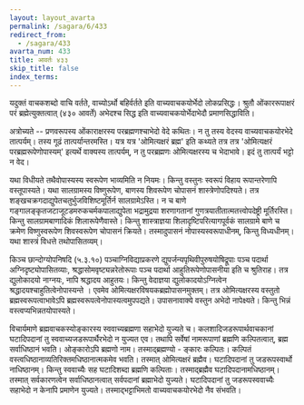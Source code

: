 ```yaml
---
layout: layout_avarta
permalink: /sagara/6/433
redirect_from:
  - /sagara/433
avarta_num: 433
title: आवर्तः ४३३
skip_title: false
index_terms:
---
```


यदुक्तं वाचकशब्दो वाचि वर्तते, वाच्योऽर्थो बहिर्वर्तते
इति वाच्यवाचकयोर्भेदो लोकप्रसिद्धः। श्रुतौ ओंकाररूपाक्षरं परं ब्रह्मेत्युक्तत्वात् (४३० आवर्ते) अभेदश्च सिद्ध इति वाच्यवाचकयोर्भेदाभेदौ प्रमाणसिद्धाविति।

अत्रोच्यते -- 
प्रणवरूपस्य ओंकाराक्षरस्य परब्रह्मणश्चाभेदो वेदे
कथितः। न तु तस्य वेदस्य वाच्यवाचकयोरभेदे तात्पर्यम्। तस्य गूढं
तात्पर्यान्तरमस्ति। यत्र यत्र 'ओमित्यक्षरं ब्रह्म' इति कथ्यते तत्र तत्र
'ओमित्यक्षरं परब्रह्मरूपेणोपास्यम्' इत्यर्थे वाक्यस्य तात्पर्यम्, न तु परब्रह्मणः
ओमित्यक्षरस्य च भेदाभावे। इदं तु तात्पर्यं भट्टो न वेद।

यथा विधीयते तथैवोपास्यस्य स्वरूपेण भाव्यमिति न नियमः। किन्तु
वस्तुनः स्वरूपं विहाय रूपान्तरेणापि वस्तूपास्यते। यथा सालग्रामस्य विष्णुरूपेण, बाणस्य शिवरूपेण चोपासनं शास्त्रेणोपदिश्यते। तत्र शङ्खचक्रगदाद्युपेतचतुर्भुजविशिष्टमूर्तिर्न सालग्रामेऽस्ति। न च बाणे गङ्गालङ्कृतजटाजूटडमरुकचर्मकपालाद्युपेता भद्रामुद्रया शरणागतानां गुणत्रयातीतात्मतत्त्वोपदेष्ट्री मूर्तिरस्ति।
किन्तु सालग्रामबाणादिकं शिलारूपेणैवास्ते। किन्तु शास्त्राज्ञया शिलादृष्टिपरित्यागपूर्वकं सालग्रामे बाणे च क्रमेण विष्णुस्वरूपेण शिवस्वरूपेण चोपासनं
क्रियते। तस्मादुपासनं नोपास्यस्वरूपाधीनम्, किन्तु विध्यधीनम्। यथा शास्त्रं
विधत्ते तथोपासितव्यम्।

किञ्च छान्दोग्योपनिषदि (५.३.१०) पञ्चाग्निविद्याप्रकरणे द्युपर्जन्यपृथिवीपुरुषयोषिद्रूपाः पञ्च पदार्था अग्निदृष्ट्योपासितव्याः, श्रद्धासोमवृष्ट्यन्नरेतोरूपाः पञ्च पदार्था आहुतिरूपेणोपासनीया इति च श्रुतिराह। तत्र
द्युलोकादयो नाग्नयः, नापि श्रद्धादय आहुतयः। किन्तु वेदाज्ञया
द्युलोकादयोऽग्नित्वेन श्रद्धादयश्चाहुतित्वेनोपास्यन्ते
। एवमेव ओमित्यक्षरविषयकब्रह्मोपासनमुक्तम्। तत्र ओमित्यक्षरस्य वस्तुतो ब्रह्मस्वरूपत्वाभावेऽपि
ब्रह्मस्वरूपत्वेनोपास्यत्वमुपपद्यते। उपासनावाक्ये वस्तुन अभेदो नापेक्ष्यते।
किन्तु भिन्नं वस्त्वप्यभिन्नतयोपास्यते।

विचार्यमाणे ब्रह्मवाचकस्योङ्कारस्य स्ववाच्यब्रह्मणा सहाभेदो युज्यते
च। कलशादिजडरूपार्थवाचकानां घटादिपदानां तु स्ववाच्यजडरूपार्थैरभेदो न युज्यत एव। तथापि सर्वेषां नामरूपाणां ब्रह्मणि कल्पितत्वात्,
ब्रह्म सर्वाधिष्ठानं भवति। ओङ्कारोऽपि ब्रह्मणो नाम। तस्माद्ब्रह्मण्यो -
ङ्कारः कल्पितः। कल्पितं वस्त्वधिष्ठानाव्यतिरिक्तमधिष्ठानात्मकमेव भवति।
तस्मात् ओमित्यक्षरं ब्रह्मैव। घटादिपदानां तु जडरूपस्वार्थो नाधिष्ठानम्।
किन्तु स्ववाच्यैः सह घटादिशब्दा ब्रह्मणि कल्पिताः। तस्माद्ब्रह्मैव
घटादिपदानामधिष्ठानम्। तस्मात् सर्वकारणत्वेन सर्वाधिष्ठानत्वात् सर्वपदानां
ब्रह्माभेदो युज्यते। घटादिपदानां तु जडरूपस्ववाच्यैः सहाभेदो न केनापि
प्रमाणेन युज्यते। तस्माद्भट्टाभिमतो वाच्यवाचकयोरभेदो नैव संभवति।
